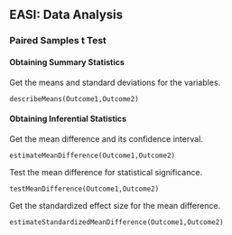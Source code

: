 
## EASI: Data Analysis

### Paired Samples t Test

#### Obtaining Summary Statistics

Get the means and standard deviations for the variables.

```{r}
describeMeans(Outcome1,Outcome2)
```

#### Obtaining Inferential Statistics

Get the mean difference and its confidence interval.

```{r}
estimateMeanDifference(Outcome1,Outcome2)
```

Test the mean difference for statistical significance.

```{r}
testMeanDifference(Outcome1,Outcome2)
```

Get the standardized effect size for the mean difference.

```{r}
estimateStandardizedMeanDifference(Outcome1,Outcome2)
```
